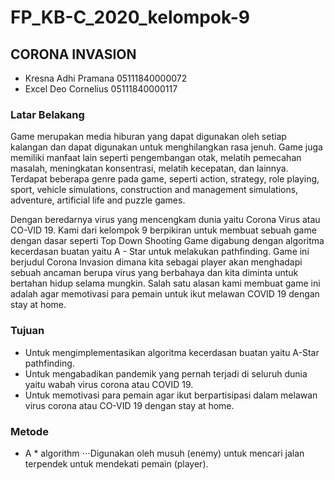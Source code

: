 # FP_KB-C_2020_kelompok-9

## CORONA INVASION
- Kresna Adhi Pramana 05111840000072
- Excel Deo Cornelius 05111840000117

### Latar Belakang
Game merupakan media hiburan yang dapat digunakan oleh setiap kalangan dan dapat digunakan untuk menghilangkan rasa jenuh. Game juga 
memiliki manfaat lain seperti pengembangan otak, melatih pemecahan masalah, meningkatan konsentrasi, melatih kecepatan, dan lainnya. 
Terdapat beberapa genre pada game, seperti action, strategy, role playing, sport, vehicle simulations, construction and management 
simulations, adventure, artificial life and puzzle games.


Dengan beredarnya virus yang mencengkam dunia yaitu Corona Virus atau CO-VID 19. Kami dari kelompok 9 berpikiran untuk membuat sebuah game 
dengan dasar seperti Top Down Shooting Game digabung dengan algoritma kecerdasan buatan yaitu A - Star untuk melakukan pathfinding. Game 
ini berjudul Corona Invasion dimana kita sebagai player akan menghadapi sebuah ancaman berupa virus yang berbahaya dan kita diminta untuk 
bertahan hidup selama mungkin. Salah satu alasan kami membuat game ini adalah agar memotivasi para pemain untuk ikut melawan COVID 19 
dengan stay at home.

### Tujuan
- Untuk mengimplementasikan algoritma kecerdasan buatan yaitu A-Star pathfinding.
- Untuk mengabadikan pandemik yang pernah terjadi di seluruh dunia yaitu wabah virus corona atau COVID 19.
- Untuk memotivasi para pemain agar ikut berpartisipasi dalam melawan virus corona atau CO-VID 19 dengan stay at home.

### Metode
- A * algorithm
⋅⋅⋅Digunakan oleh musuh (enemy) untuk mencari jalan terpendek untuk mendekati pemain (player).
